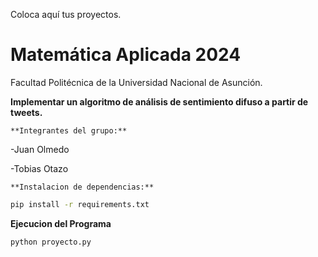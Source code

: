 Coloca aquí tus proyectos.

# Matemática Aplicada 2024 
Facultad Politécnica de la Universidad Nacional de Asunción.

**Implementar un algoritmo de análisis de sentimiento difuso a partir de tweets.**

    **Integrantes del grupo:**

-Juan Olmedo

-Tobias Otazo


    **Instalacion de dependencias:**
```bash
pip install -r requirements.txt
```

**Ejecucion del Programa**
```bash
python proyecto.py
```